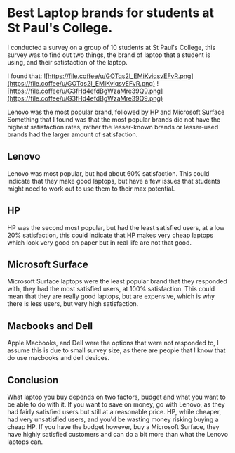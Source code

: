 
# Best Laptop brands for students at St Paul's College.

I conducted a survey on a group of 10 students at St Paul's College, this survey was to find out two things, the brand of laptop that a student is using, and their satisfaction of the laptop. 

I found that:
![https://file.coffee/u/GOTqs2I_EMiKviqsvEFvR.png](https://file.coffee/u/GOTqs2I_EMiKviqsvEFvR.png)
![https://file.coffee/u/G3fHd4efdBgWzaMre39Q9.png](https://file.coffee/u/G3fHd4efdBgWzaMre39Q9.png)

Lenovo was the most popular brand, followed by HP and Microsoft Surface
 Something that I found was that the most popular brands did not have the highest satisfaction rates, rather the lesser-known brands or lesser-used brands had the larger amount  of satisfaction.

## Lenovo
Lenovo was most popular, but had about 60% satisfaction. This could indicate that they make good laptops, but have a few issues that students might need to work out to use them to their max potential.

## HP
HP was the second most popular, but had the least satisfied users, at a low 20% satisfaction, this could indicate that HP makes very cheap laptops which look very good on paper but in real life are not that good.

## Microsoft Surface
Microsoft Surface laptops were the least popular brand that they responded with, they had the most satisfied users, at 100% satisfaction. This could mean that they are really good laptops, but are expensive, which is why there is less users, but very high satisfaction.

## Macbooks and Dell
Apple Macbooks, and Dell were the options that were not responded to, I assume this is due to small survey size, as there are people that I know that do use macbooks and dell devices. 

## Conclusion

What laptop you buy depends on two factors, budget and what you want to be able to do with it.
If you want to save on money, go with Lenovo, as they had fairly satisfied users but still at a reasonable price. HP, while cheaper, had very unsatisfied users, and you'd be wasting money risking buying a cheap HP. If you have the budget however, buy a Microsoft Surface, they have highly satisfied customers and can do a bit more than what the Lenovo laptops can.
